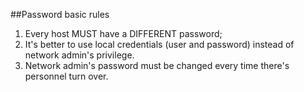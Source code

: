 ##Password basic rules

1. Every host MUST have a DIFFERENT password;
2. It's better to use local credentials (user and password) instead of network admin's privilege.
3. Network admin's password must be changed every time there's personnel turn over.
